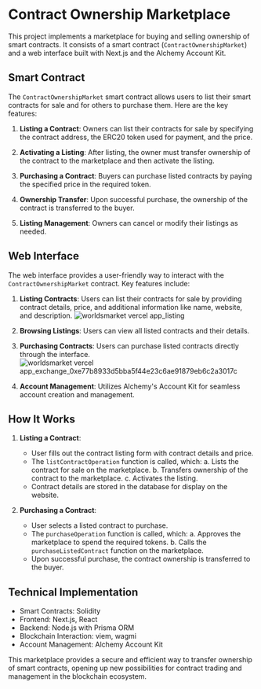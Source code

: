 # Contract Ownership Marketplace

This project implements a marketplace for buying and selling ownership of smart contracts. It consists of a smart contract (`ContractOwnershipMarket`) and a web interface built with Next.js and the Alchemy Account Kit.

## Smart Contract

The `ContractOwnershipMarket` smart contract allows users to list their smart contracts for sale and for others to purchase them. Here are the key features:

1. **Listing a Contract**: Owners can list their contracts for sale by specifying the contract address, the ERC20 token used for payment, and the price.

2. **Activating a Listing**: After listing, the owner must transfer ownership of the contract to the marketplace and then activate the listing.

3. **Purchasing a Contract**: Buyers can purchase listed contracts by paying the specified price in the required token.

4. **Ownership Transfer**: Upon successful purchase, the ownership of the contract is transferred to the buyer.

5. **Listing Management**: Owners can cancel or modify their listings as needed.

## Web Interface

The web interface provides a user-friendly way to interact with the `ContractOwnershipMarket` contract. Key features include:

1. **Listing Contracts**: Users can list their contracts for sale by providing contract details, price, and additional information like name, website, and description.
![worldsmarket vercel app_listing](https://github.com/user-attachments/assets/bf4ec79f-6b7f-40cc-b221-d2a38efcf9da)

2. **Browsing Listings**: Users can view all listed contracts and their details.

3. **Purchasing Contracts**: Users can purchase listed contracts directly through the interface.
![worldsmarket vercel app_exchange_0xe77b8933d5bba5f44e23c6ae91879eb6c2a3017c](https://github.com/user-attachments/assets/282a6f84-83b3-46e9-b46b-58aa3bb07d95)

4. **Account Management**: Utilizes Alchemy's Account Kit for seamless account creation and management.

## How It Works

1. **Listing a Contract**:
   - User fills out the contract listing form with contract details and price.
   - The `listContractOperation` function is called, which:
     a. Lists the contract for sale on the marketplace.
     b. Transfers ownership of the contract to the marketplace.
     c. Activates the listing.
   - Contract details are stored in the database for display on the website.

2. **Purchasing a Contract**:
   - User selects a listed contract to purchase.
   - The `purchaseOperation` function is called, which:
     a. Approves the marketplace to spend the required tokens.
     b. Calls the `purchaseListedContract` function on the marketplace.
   - Upon successful purchase, the contract ownership is transferred to the buyer.

## Technical Implementation

- Smart Contracts: Solidity
- Frontend: Next.js, React
- Backend: Node.js with Prisma ORM
- Blockchain Interaction: viem, wagmi
- Account Management: Alchemy Account Kit

This marketplace provides a secure and efficient way to transfer ownership of smart contracts, opening up new possibilities for contract trading and management in the blockchain ecosystem.
